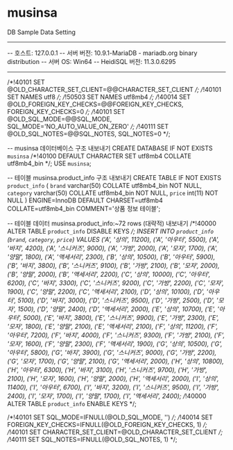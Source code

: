 # musinsa
DB Sample Data Setting

-- --------------------------------------------------------
-- 호스트:                          127.0.0.1
-- 서버 버전:                        10.9.1-MariaDB - mariadb.org binary distribution
-- 서버 OS:                        Win64
-- HeidiSQL 버전:                  11.3.0.6295
-- --------------------------------------------------------

/*!40101 SET @OLD_CHARACTER_SET_CLIENT=@@CHARACTER_SET_CLIENT */;
/*!40101 SET NAMES utf8 */;
/*!50503 SET NAMES utf8mb4 */;
/*!40014 SET @OLD_FOREIGN_KEY_CHECKS=@@FOREIGN_KEY_CHECKS, FOREIGN_KEY_CHECKS=0 */;
/*!40101 SET @OLD_SQL_MODE=@@SQL_MODE, SQL_MODE='NO_AUTO_VALUE_ON_ZERO' */;
/*!40111 SET @OLD_SQL_NOTES=@@SQL_NOTES, SQL_NOTES=0 */;


-- musinsa 데이터베이스 구조 내보내기
CREATE DATABASE IF NOT EXISTS `musinsa` /*!40100 DEFAULT CHARACTER SET utf8mb4 COLLATE utf8mb4_bin */;
USE `musinsa`;

-- 테이블 musinsa.product_info 구조 내보내기
CREATE TABLE IF NOT EXISTS `product_info` (
  `brand` varchar(50) COLLATE utf8mb4_bin NOT NULL,
  `category` varchar(50) COLLATE utf8mb4_bin NOT NULL,
  `price` int(11) NOT NULL
) ENGINE=InnoDB DEFAULT CHARSET=utf8mb4 COLLATE=utf8mb4_bin COMMENT='상품 정보 테이블';

-- 테이블 데이터 musinsa.product_info:~72 rows (대략적) 내보내기
/*!40000 ALTER TABLE `product_info` DISABLE KEYS */;
INSERT INTO `product_info` (`brand`, `category`, `price`) VALUES
	('A', '상의', 11200),
	('A', '아우터', 5500),
	('A', '바지', 4200),
	('A', '스니커즈', 9000),
	('A', '가방', 2000),
	('A', '모자', 1700),
	('A', '양말', 1800),
	('A', '액세서리', 2300),
	('B', '상의', 10500),
	('B', '아우터', 5900),
	('B', '바지', 3800),
	('B', '스니커즈', 9100),
	('B', '가방', 2100),
	('B', '모자', 2000),
	('B', '양말', 2000),
	('B', '액세서리', 2200),
	('C', '상의', 10000),
	('C', '아우터', 6200),
	('C', '바지', 3300),
	('C', '스니커즈', 9200),
	('C', '가방', 2200),
	('C', '모자', 1900),
	('C', '양말', 2200),
	('C', '액세서리', 2100),
	('D', '상의', 10100),
	('D', '아우터', 5100),
	('D', '바지', 3000),
	('D', '스니커즈', 9500),
	('D', '가방', 2500),
	('D', '모자', 1500),
	('D', '양말', 2400),
	('D', '액세서리', 2000),
	('E', '상의', 10700),
	('E', '아우터', 5000),
	('E', '바지', 3800),
	('E', '스니커즈', 9900),
	('E', '가방', 2300),
	('E', '모자', 1800),
	('E', '양말', 2100),
	('E', '액세서리', 2100),
	('F', '상의', 11200),
	('F', '아우터', 7200),
	('F', '바지', 4000),
	('F', '스니커즈', 9300),
	('F', '가방', 2100),
	('F', '모자', 1600),
	('F', '양말', 2300),
	('F', '액세서리', 1900),
	('G', '상의', 10500),
	('G', '아우터', 5800),
	('G', '바지', 3900),
	('G', '스니커즈', 9000),
	('G', '가방', 2200),
	('G', '모자', 1700),
	('G', '양말', 2100),
	('G', '액세서리', 2000),
	('H', '상의', 10800),
	('H', '아우터', 6300),
	('H', '바지', 3100),
	('H', '스니커즈', 9700),
	('H', '가방', 2100),
	('H', '모자', 1600),
	('H', '양말', 2000),
	('H', '액세서리', 2000),
	('I', '상의', 11400),
	('I', '아우터', 6700),
	('I', '바지', 3200),
	('I', '스니커즈', 9500),
	('I', '가방', 2400),
	('I', '모자', 1700),
	('I', '양말', 1700),
	('I', '액세서리', 2400);
/*!40000 ALTER TABLE `product_info` ENABLE KEYS */;

/*!40101 SET SQL_MODE=IFNULL(@OLD_SQL_MODE, '') */;
/*!40014 SET FOREIGN_KEY_CHECKS=IFNULL(@OLD_FOREIGN_KEY_CHECKS, 1) */;
/*!40101 SET CHARACTER_SET_CLIENT=@OLD_CHARACTER_SET_CLIENT */;
/*!40111 SET SQL_NOTES=IFNULL(@OLD_SQL_NOTES, 1) */;
